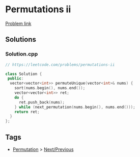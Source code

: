 # Permutations ii

[Problem link](https://leetcode.com/problems/permutations-ii)

## Solutions


### Solution.cpp
```cpp
// https://leetcode.com/problems/permutations-ii

class Solution {
 public:
  vector<vector<int>> permuteUnique(vector<int>& nums) {
    sort(nums.begin(), nums.end());
    vector<vector<int>> ret;
    do {
      ret.push_back(nums);
    } while (next_permutation(nums.begin(), nums.end()));
    return ret;
  }
};
```
## Tags

* [Permutation](/README.md#Permutation) > [Next/Previous](/README.md#Permutation-Next_Previous)
